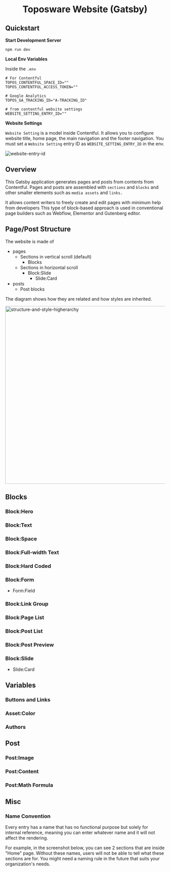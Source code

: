 <h1 align="center">
  Toposware Website (Gatsby)
</h1>

## Quickstart
**Start Development Server**

```shell
npm run dev 
```

**Local Env Variables**

Inside the `.env` 

```
# For Contentful
TOPOS_CONTENTFUL_SPACE_ID="" 
TOPOS_CONTENTFUL_ACCESS_TOKEN=""

# Google Analytics
TOPOS_GA_TRACKING_ID="A-TRACKING_ID"

# from contentful website settings 
WEBSITE_SETTING_ENTRY_ID=""
```

**Website Settings**

`Website Setting` is a model inside Contentful. It allows you to configure website title, home page, the main navigation and the footer navigation. You must set a `Website Setting` entry ID as `WEBSITE_SETTING_ENTRY_ID` in the env. 

![website-entry-id](https://github.com/the-watchmaker/topos/assets/4682613/3ff560cd-18db-483b-8a01-a7ece103535e)


## Overview

This Gatsby application generates pages and posts from contents from Contentful. Pages and posts are assembled with `sections` and `blocks` and other smaller elements such as `media assets` and `links.`

It allows content writers to freely create and edit pages with minimum help from developers This type of block-based approach is used in conventional page builders such as Webflow, Elementor and Gutenberg editor. 

## Page/Post Structure

The website is made of

- pages
    - Sections in vertical scroll (default)
        - Blocks
    - Sections in horizontal scroll
        - Block:Slide
            - Slide:Card
- posts
    - Post blocks

The diagram shows how they are related and how styles are inherited.

<img width="560" alt="structure-and-style-higherarchy" src="https://github.com/the-watchmaker/topos/assets/4682613/e95431e6-97fd-4e39-a3e6-f73165d5c7d2">

## Blocks

### Block:Hero
### Block:Text
### Block:Space
### Block:Full-width Text
### Block:Hard Coded
### Block:Form
- Form:Field
### Block:Link Group
### Block:Page List
### Block:Post List
### Block:Post Preview
### Block:Slide
- Slide:Card

## Variables
### Buttons and Links
### Asset:Color
### Authors

## Post
### Post:Image
### Post:Content
### Post:Math Formula


## Misc

### Name Convention

Every entry has a name that has no functional purpose but solely for internal reference, meaning you can enter whatever name and it will not affect the rendering. 

For example, in the screenshot below, you can see 2 sections that are inside "Home" page. Without these names, users will not be able to tell what these sections are for. You might need a naming rule in the future that suits your organization's needs.

